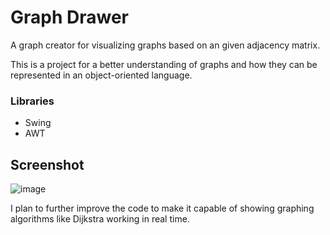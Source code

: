 
# Graph Drawer

A graph creator for visualizing graphs based on an given adjacency matrix.

This is a project for a better understanding of graphs and how they can be represented in an object-oriented language.

### Libraries
 - Swing
 - AWT

## Screenshot

![image](https://github.com/tavinhossaur/graph-drawer/assets/64261696/fddeb303-d6a0-4294-a87b-d043b2995540)

I plan to further improve the code to make it capable of showing graphing algorithms like Dijkstra working in real time.
